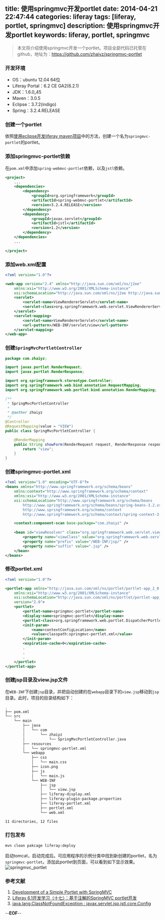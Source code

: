 title: 使用springmvc开发portlet
date: 2014-04-21 22:47:44
categories: liferay
tags: [liferay, portlet, springmvc]
description: 使用springmvc开发portlet
keywords: liferay, portlet, springmvc
---
> 本文将介绍使用springmvc开发一个portlet。项目全部代码已托管在github，地址为：https://github.com/zhaiyz/springmvc-portlet

### 开发环境
* OS：ubuntu 12.04 64位
* Liferay Portal：6.2 CE GA2(6.2.1)
* JDK：1.6.0_45
* Maven：3.0.5
* Eclipse：3.7.2(indigo)
* Spring：3.2.4.RELEASE

### 创建一个portlet
依照[使用eclipse开发liferay maven项目](http://zhaiyz.com/2014/04/11/use-eclipse-develop-liferay-with-maven/)中的方法，创建一个名为`springmvc-portlet`的portlet。

### 添加springmvc-portlet依赖
在`pom.xml`中添加`spring-webmvc-portlet`依赖，以及`jstl`依赖。
``` xml
<project>
    ...
    <dependencies>
    	<dependency>
			<groupId>org.springframework</groupId>
			<artifactId>spring-webmvc-portlet</artifactId>
			<version>3.2.4.RELEASE</version>
		</dependency>
		<dependency>
			<groupId>javax.servlet</groupId>
			<artifactId>jstl</artifactId>
			<version>1.2</version>
		</dependency>
    </dependencies>
    ...
    
</project>
```
<!-- more -->
### 添加web.xml配置
``` xml
<?xml version="1.0"?>

<web-app version="2.4" xmlns="http://java.sun.com/xml/ns/j2ee"
	xmlns:xsi="http://www.w3.org/2001/XMLSchema-instance"
	xsi:schemaLocation="http://java.sun.com/xml/ns/j2ee http://java.sun.com/xml/ns/j2ee/web-app_2_4.xsd">
	<servlet>
		<servlet-name>ViewRendererServlet</servlet-name>
		<servlet-class>org.springframework.web.servlet.ViewRendererServlet</servlet-class>
	</servlet>
	<servlet-mapping>
		<servlet-name>ViewRendererServlet</servlet-name>
		<url-pattern>/WEB-INF/servlet/view</url-pattern>
	</servlet-mapping>
</web-app>
```

### 创建`SpringMvcPortletController`
``` java
package com.zhaiyz;

import javax.portlet.RenderRequest;
import javax.portlet.RenderResponse;

import org.springframework.stereotype.Controller;
import org.springframework.web.bind.annotation.RequestMapping;
import org.springframework.web.portlet.bind.annotation.RenderMapping;

/**
 * SpringMvcPortletController
 * 
 * @author zhaiyz
 */
@Controller
@RequestMapping(value = "VIEW")
public class SpringMvcPortletController {

    @RenderMapping
    public String showForm(RenderRequest request, RenderResponse response) throws Exception {
        return "view";
    }
}
```

### 创建springmvc-portlet.xml
``` xml
<?xml version="1.0" encoding="UTF-8"?>
<beans xmlns="http://www.springframework.org/schema/beans"
	xmlns:context="http://www.springframework.org/schema/context"
	xmlns:xsi="http://www.w3.org/2001/XMLSchema-instance"
	xsi:schemaLocation="http://www.springframework.org/schema/beans
		http://www.springframework.org/schema/beans/spring-beans-3.2.xsd
		http://www.springframework.org/schema/context
		http://www.springframework.org/schema/context/spring-context-3.2.xsd">

	<context:component-scan base-package="com.zhaiyz" />  
	
	<bean id="viewResolver" class="org.springframework.web.servlet.view.InternalResourceViewResolver">
		<property name="viewClass" value="org.springframework.web.servlet.view.JstlView" />
		<property name="prefix" value="/WEB-INF/jsp/" />
		<property name="suffix" value=".jsp" />
	</bean>
</beans>
```

### 修改portlet.xml
``` xml
<?xml version="1.0"?>

<portlet-app xmlns="http://java.sun.com/xml/ns/portlet/portlet-app_2_0.xsd"
	xmlns:xsi="http://www.w3.org/2001/XMLSchema-instance"
	xsi:schemaLocation="http://java.sun.com/xml/ns/portlet/portlet-app_2_0.xsd http://java.sun.com/xml/ns/portlet/portlet-app_2_0.xsd"
	version="2.0">
	<portlet>
		<portlet-name>springmvc-portlet</portlet-name>
		<display-name>springmvc-portlet</display-name>
		<portlet-class>org.springframework.web.portlet.DispatcherPortlet</portlet-class>
		<init-param>
			<name>contextConfigLocation</name>
			<value>classpath:springmvc-portlet.xml</value>
		</init-param>
		<expiration-cache>0</expiration-cache>
		.
        .
        .
	</portlet>
</portlet-app>
```

### 创建jsp目录及view.jsp文件
在`WEB-INF`下创建`jsp`目录，并把自动创建的在`webapp`目录下的`view.jsp`移动到`jsp`目录。此时，项目的目录结构如下：
``` bash
.
├── pom.xml
└── src
    └── main
        ├── java
        │   └── com
        │       └── zhaiyz
        │           └── SpringMvcPortletController.java
        ├── resources
        │   └── springmvc-portlet.xml
        └── webapp
            ├── css
            │   └── main.css
            ├── icon.png
            ├── js
            │   └── main.js
            └── WEB-INF
                ├── jsp
                │   └── view.jsp
                ├── liferay-display.xml
                ├── liferay-plugin-package.properties
                ├── liferay-portlet.xml
                ├── portlet.xml
                └── web.xml

11 directories, 12 files
```

### 打包发布
``` bash
mvn clean pakcage liferay:deploy
```
启动tomcat，启动完成后。可应用程序的示例分类中找到新创建的portlet，名为`springmvc-portlet`。添加此portlet到页面，可以看到如下显示效果。
![springmvc_portlet](http://zhaiyz.qiniudn.com/images/blog/20140421/springmvc_portlet.png)

### 参考文献
1. [Development of a Simple Portlet with SpringMVC](http://blogs.isostech.com/portlet-development/development-simple-portlet-spring-mvc/)
2. [Liferay 6.1开发学习（十七）：基于注解的SpringMVC portlet开发](http://www.huqiwen.com/2013/01/10/liferay-6-1-development-study-17-springmvc-portlet/)
3. [java.lang.ClassNotFoundException : javax.servlet.jsp.jstl.core.Config](http://www.mkyong.com/jsf2/java-lang-classnotfoundexception-javax-servlet-jsp-jstl-core-config/)

--**EOF**--